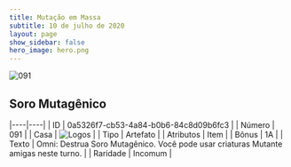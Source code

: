 ```yaml
---
title: Mutação em Massa
subtitle: 10 de julho de 2020
layout: page
show_sidebar: false
hero_image: hero.png
---
```


![091](https://cdn.keyforgegame.com/media/card_front/pt/479_091_4W8383WJ7WFM_pt.png)

## Soro Mutagênico

|----|----|
| ID | 0a5326f7-cb53-4a84-b0b6-84c8d09b6fc3 |
| Número | 091 |
| Casa | ![Logos](https://archonarcana.com/images/thumb/c/ce/Logos.png/22px-Logos.png "Logos") |
| Tipo | Artefato |
| Atributos | Item |
| Bônus | 1A |
| Texto | Omni: Destrua Soro Mutagênico.   Você pode usar criaturas Mutante amigas neste turno. |
| Raridade | Incomum |

